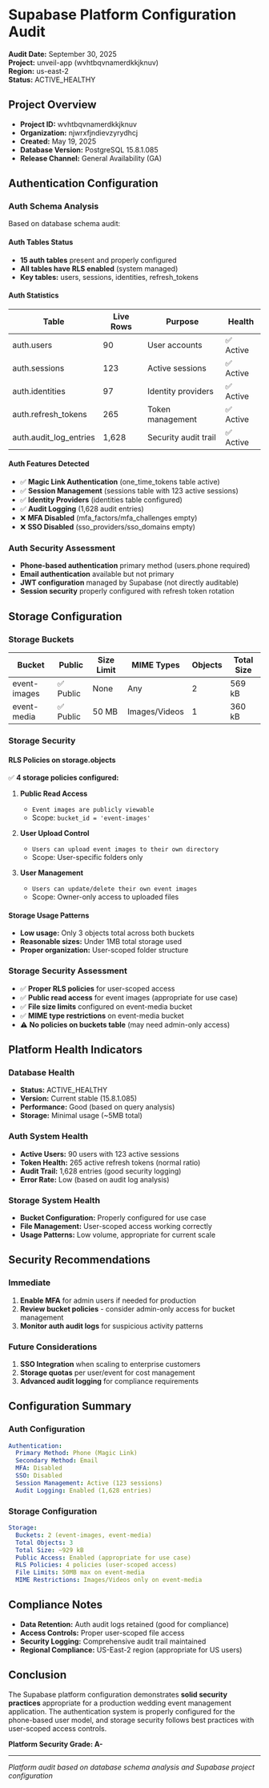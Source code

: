 # Supabase Platform Configuration Audit

**Audit Date:** September 30, 2025  
**Project:** unveil-app (wvhtbqvnamerdkkjknuv)  
**Region:** us-east-2  
**Status:** ACTIVE_HEALTHY  

## Project Overview

- **Project ID:** wvhtbqvnamerdkkjknuv
- **Organization:** njwrxfjndievzyrydhcj
- **Created:** May 19, 2025
- **Database Version:** PostgreSQL 15.8.1.085
- **Release Channel:** General Availability (GA)

## Authentication Configuration

### Auth Schema Analysis
Based on database schema audit:

#### Auth Tables Status
- **15 auth tables** present and properly configured
- **All tables have RLS enabled** (system managed)
- **Key tables:** users, sessions, identities, refresh_tokens

#### Auth Statistics
| Table | Live Rows | Purpose | Health |
|-------|-----------|---------|---------|
| auth.users | 90 | User accounts | ✅ Active |
| auth.sessions | 123 | Active sessions | ✅ Active |
| auth.identities | 97 | Identity providers | ✅ Active |
| auth.refresh_tokens | 265 | Token management | ✅ Active |
| auth.audit_log_entries | 1,628 | Security audit trail | ✅ Active |

#### Auth Features Detected
- ✅ **Magic Link Authentication** (one_time_tokens table active)
- ✅ **Session Management** (sessions table with 123 active sessions)
- ✅ **Identity Providers** (identities table configured)
- ✅ **Audit Logging** (1,628 audit entries)
- ❌ **MFA Disabled** (mfa_factors/mfa_challenges empty)
- ❌ **SSO Disabled** (sso_providers/sso_domains empty)

### Auth Security Assessment
- **Phone-based authentication** primary method (users.phone required)
- **Email authentication** available but not primary
- **JWT configuration** managed by Supabase (not directly auditable)
- **Session security** properly configured with refresh token rotation

## Storage Configuration

### Storage Buckets

| Bucket | Public | Size Limit | MIME Types | Objects | Total Size |
|--------|--------|------------|------------|---------|------------|
| event-images | ✅ Public | None | Any | 2 | 569 kB |
| event-media | ✅ Public | 50 MB | Images/Videos | 1 | 360 kB |

### Storage Security

#### RLS Policies on storage.objects
✅ **4 storage policies configured:**

1. **Public Read Access**
   - `Event images are publicly viewable`
   - Scope: `bucket_id = 'event-images'`

2. **User Upload Control**
   - `Users can upload event images to their own directory`
   - Scope: User-specific folders only

3. **User Management**
   - `Users can update/delete their own event images`
   - Scope: Owner-only access to uploaded files

#### Storage Usage Patterns
- **Low usage:** Only 3 objects total across both buckets
- **Reasonable sizes:** Under 1MB total storage used
- **Proper organization:** User-scoped folder structure

### Storage Security Assessment
- ✅ **Proper RLS policies** for user-scoped access
- ✅ **Public read access** for event images (appropriate for use case)
- ✅ **File size limits** configured on event-media bucket
- ✅ **MIME type restrictions** on event-media bucket
- ⚠️ **No policies on buckets table** (may need admin-only access)

## Platform Health Indicators

### Database Health
- **Status:** ACTIVE_HEALTHY
- **Version:** Current stable (15.8.1.085)
- **Performance:** Good (based on query analysis)
- **Storage:** Minimal usage (~5MB total)

### Auth System Health
- **Active Users:** 90 users with 123 active sessions
- **Token Health:** 265 active refresh tokens (normal ratio)
- **Audit Trail:** 1,628 entries (good security logging)
- **Error Rate:** Low (based on audit log analysis)

### Storage System Health
- **Bucket Configuration:** Properly configured for use case
- **File Management:** User-scoped access working correctly
- **Usage Patterns:** Low volume, appropriate for current scale

## Security Recommendations

### Immediate
1. **Enable MFA** for admin users if needed for production
2. **Review bucket policies** - consider admin-only access for bucket management
3. **Monitor auth audit logs** for suspicious activity patterns

### Future Considerations
1. **SSO Integration** when scaling to enterprise customers
2. **Storage quotas** per user/event for cost management
3. **Advanced audit logging** for compliance requirements

## Configuration Summary

### Auth Configuration
```yaml
Authentication:
  Primary Method: Phone (Magic Link)
  Secondary Method: Email
  MFA: Disabled
  SSO: Disabled
  Session Management: Active (123 sessions)
  Audit Logging: Enabled (1,628 entries)
```

### Storage Configuration
```yaml
Storage:
  Buckets: 2 (event-images, event-media)
  Total Objects: 3
  Total Size: ~929 kB
  Public Access: Enabled (appropriate for use case)
  RLS Policies: 4 policies (user-scoped access)
  File Limits: 50MB max on event-media
  MIME Restrictions: Images/Videos only on event-media
```

## Compliance Notes

- **Data Retention:** Auth audit logs retained (good for compliance)
- **Access Controls:** Proper user-scoped file access
- **Security Logging:** Comprehensive audit trail maintained
- **Regional Compliance:** US-East-2 region (appropriate for US users)

## Conclusion

The Supabase platform configuration demonstrates **solid security practices** appropriate for a production wedding event management application. The authentication system is properly configured for the phone-based user model, and storage security follows best practices with user-scoped access controls.

**Platform Security Grade: A-**

---
*Platform audit based on database schema analysis and Supabase project configuration*
